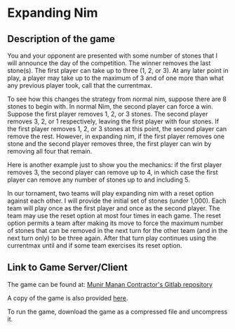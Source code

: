 # Expanding Nim

## Description of the game

You and your opponent are presented with some number of stones that I will announce the day of the competition. The winner removes the last stone(s). The first player can take up to three (1, 2, or 3). At any later point in play, a player may take up to the maximum of 3 and of one more than what any previous player took, call that the currentmax.

To see how this changes the strategy from normal nim, suppose there are 8 stones to begin with. In normal Nim, the second player can force a win. Suppose the first player removes 1, 2, or 3 stones. The second player removes 3, 2, or 1 respectively, leaving the first player with four stones. If the first player removes 1, 2, or 3 stones at this point, the second player can remove the rest. However, in expanding nim, if the first player removes one stone and the second player removes three, the first player can win by removing all four that remain.

Here is another example just to show you the mechanics: if the first player removes 3, the second player can remove up to 4, in which case the first player can remove any number of stones up to and including 5.

In our tornament, two teams will play expanding nim with a reset option against each other. I will provide the initial set of stones (under 1,000). Each team will play once as the first player and once as the second player. The team may use the reset option at most four times in each game. The reset option permits a team after making its move to force the maximum number of stones that can be removed in the next turn for the other team (and in the next turn only) to be three again. After that turn play continues using the currentmax until and if some team exercises its reset option.

## Link to Game Server/Client

The game can be found at: [Munir Manan Contractor's Gitlab repository](https://gitlab.com/mmc691/expanding-nim-platform)

A copy of the game is also provided [here](expanding-nim-platform-master-74d0cde4e7529abf9beafaed5e77a226c9967873.zip).

To run the game, download the game as a compressed file and uncompress it. 